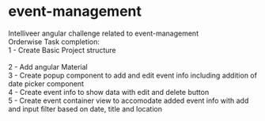 # event-management
Intelliveer angular challenge related to event-management <br />
Orderwise Task completion: <br />
1 - Create Basic Project structure <br />   
2 - Add angular Material  <br />
3 - Create popup component to add and edit event info including addition of date picker component <br />
4 - Create event info to show data with edit and delete button <br />
5 - Create event container view to accomodate added event info with add and input filter based on date, title and location <br />
